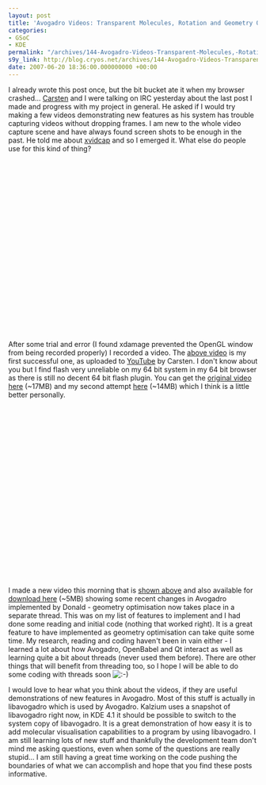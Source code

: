 ```yaml
---
layout: post
title: 'Avogadro Videos: Transparent Molecules, Rotation and Geometry Optimisation'
categories:
- GSoC
- KDE
permalink: "/archives/144-Avogadro-Videos-Transparent-Molecules,-Rotation-and-Geometry-Optimisation.html"
s9y_link: http://blog.cryos.net/archives/144-Avogadro-Videos-Transparent-Molecules,-Rotation-and-Geometry-Optimisation.html
date: 2007-06-20 18:36:00.000000000 +00:00
---
```

<span><p>I already wrote this post once, but the bit bucket ate it when my browser crashed... <a href="http://cniehaus.livejournal.com/">Carsten</a> and I were talking on IRC yesterday about the last post I made and progress with my project in general. He asked if I would try making a few videos demonstrating new features as his system has trouble capturing videos without dropping frames. I am new to the whole video capture scene and have always found screen shots to be enough in the past. He told me about <a href="http://xvidcap.sourceforge.net/">xvidcap</a> and so I emerged it. What else do people use for this kind of thing?</p>

<center><object width="425" height="350"><param name="movie" value="http://www.youtube.com/v/UYy95pBmGr0" /><param name="wmode" value="transparent" /><embed width="425" height="350" src="http://www.youtube.com/v/UYy95pBmGr0" type="application/x-shockwave-flash" wmode="transparent"></embed></object></center>

<p>After some trial and error (I found xdamage prevented the OpenGL window from being recorded properly) I recorded a video. The <a href="http://www.youtube.com/watch?v=UYy95pBmGr0">above video</a> is my first successful one, as uploaded to <a href="http://www.youtube.com/">YouTube</a> by Carsten. I don't know about you but I find flash very unreliable on my 64 bit system in my 64 bit browser as there is still no decent 64 bit flash plugin. You can get the <a href="http://cryos.net/avo20070619.mpeg">original video here</a> (~17MB) and my second attempt <a href="http://cryos.net/avogadro-transparency-rotation.mpeg">here</a> (~14MB) which I think is a little better personally.</p>

<center><object width="425" height="350"><param name="movie" value="http://www.youtube.com/v/azoFt01PTHU" /><param name="wmode" value="transparent" /><embed width="425" height="350" src="http://www.youtube.com/v/azoFt01PTHU" type="application/x-shockwave-flash" wmode="transparent"></embed></object></center>

<p>I made a new video this morning that is <a href="http://www.youtube.com/watch?v=azoFt01PTHU">shown above</a> and also available for <a href="http://cryos.net/avogadro-geometry-optimisation.mpeg">download here</a> (~5MB) showing some recent changes in Avogadro implemented by Donald - geometry optimisation now takes place in a separate thread. This was on my list of features to implement and I had done some reading and initial code (nothing that worked right). It is a great feature to have implemented as geometry optimisation can take quite some time. My research, reading and coding haven't been in vain either - I learned a lot about how Avogadro, OpenBabel and Qt interact as well as learning quite a bit about threads (never used them before). There are other things that will benefit from threading too, so I hope I will be able to do some coding with threads soon <img src="http://blog.cryos.net/templates/default/img/emoticons/smile.png" alt=":-)" style="display: inline; vertical-align: bottom;" class="emoticon" /></p>

<p>I would love to hear what you think about the videos, if they are useful demonstrations of new features in Avogadro. Most of this stuff is actually in libavogadro which is used by Avogadro. Kalzium uses a snapshot of libavogadro right now, in KDE 4.1 it should be possible to switch to the system copy of libavogadro. It is a great demonstration of how easy it is to add molecular visualisation capabilities to a program by using libavogadro. I am still learning lots of new stuff and thankfully the development team don't mind me asking questions, even when some of the questions are really stupid... I am still having a great time working on the code pushing the boundaries of what we can accomplish and hope that you find these posts informative.</p></span>
